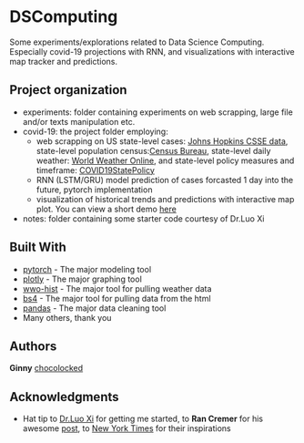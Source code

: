 # DSComputing
Some experiments/explorations related to Data Science Computing. Especially covid-19 projections with RNN, and visualizations with interactive map tracker and predictions.


## Project organization
* experiments: folder containing experiments on web scrapping, large file and/or texts manipulation etc.
* covid-19: the project folder employing:
  * web scrapping on US state-level cases: [Johns Hopkins CSSE data](https://github.com/CSSEGISandData/COVID-19), state-level population census:[Census Bureau](https://www.census.gov/data/tables/time-series/demo/popest/2010s-state-total.html), state-level daily weather: [World Weather Online](https://www.worldweatheronline.com),  and state-level policy measures and timeframe: [COVID19StatePolicy](https://github.com/COVID19StatePolicy/SocialDistancing)
  * RNN (LSTM/GRU) model prediction of cases forcasted 1 day into the future, pytorch implementation
  * visualization of historical trends and predictions with interactive map plot. You can view a short demo [here](https://plotly.com/~GinnyJZ/74/#plot)
* notes: folder containing some starter code courtesy of Dr.Luo Xi


## Built With
* [pytorch](https://pytorch.org/) - The major modeling tool
* [plotly](https://plotly.com/) - The major graphing tool
* [wwo-hist](https://github.com/ekapope/WorldWeatherOnline) - The major tool for pulling weather data 
* [bs4](https://www.crummy.com/software/BeautifulSoup/bs4/doc/) - The major tool for pulling data from the html
* [pandas](https://pandas.pydata.org) - The major data cleaning tool
* Many others, thank you


## Authors 
**Ginny** [chocolocked](https://github.com/chocolocked)


## Acknowledgments
* Hat tip to [Dr.Luo Xi](https://github.com/rluo) for getting me started, to **Ran Cremer** for his awesome [post](https://towardsdatascience.com/using-kalman-filter-to-predict-corona-virus-spread-72d91b74cc8), to [New York Times](https://www.nytimes.com/interactive/2020/us/coronavirus-us-cases.html) for their inspirations


